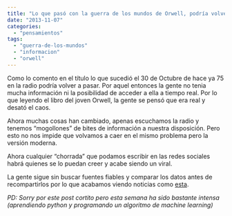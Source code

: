 ```yaml
---
title: "Lo que pasó con la guerra de los mundos de Orwell, podría volver a pasar"
date: "2013-11-07"
categories: 
  - "pensamientos"
tags: 
  - "guerra-de-los-mundos"
  - "informacion"
  - "orwell"
---
```


Como lo comento en el título lo que sucedió el 30 de Octubre de hace ya 75 en la radio podría volver a pasar. Por aquel entonces la gente no tenia mucha información ni la posibilidad de acceder a ella a tiempo real. Por lo que leyendo el libro del joven Orwell, la gente se pensó que era real y desató el caos.

Ahora muchas cosas han cambiado, apenas escuchamos la radio y tenemos “mogollones” de bites de información a nuestra disposición. Pero esto no nos impide que volvamos a caer en el mismo problema pero la versión moderna.

Ahora cualquier “chorrada” que podamos escribir en las redes sociales habrá quienes se lo puedan creer y acabe siendo un viral.

La gente sigue sin buscar fuentes fiables y comparar los datos antes de recompartirlos por lo que acabamos viendo noticias como [esta](http://www.eldiario.es/turing/bulo-parejas-whatsapp_0_184432208.html).

_PD: Sorry por este post cortito pero esta semana ha sido bastante intensa (aprendiendo python y programando un algoritmo de machine learning)_
